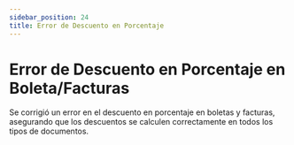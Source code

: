 ```yaml
---
sidebar_position: 24
title: Error de Descuento en Porcentaje
---
```


# Error de Descuento en Porcentaje en Boleta/Facturas

Se corrigió un error en el descuento en porcentaje en boletas y facturas, asegurando que los descuentos se calculen correctamente en todos los tipos de documentos.
